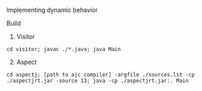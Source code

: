 Implementing dynamic behavior

Build
1. Visitor
```shell
cd visitor; javac ./*.java; java Main
```
2. Aspect
```shell
cd aspectj; [path to ajc compiler] -argfile ./sources.lst -cp ./aspectjrt.jar -source 13; java -cp ./aspectjrt.jar:. Main
```

